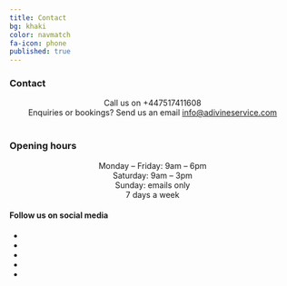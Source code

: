 ```yaml
---
title: Contact
bg: khaki
color: navmatch
fa-icon: phone
published: true
---
```


### Contact

<center><i class="fa fa-phone fa-2x"></i> Call us on +447517411608</center>
<center><i class="fa fa-envelope fa-2x"></i> Enquiries or bookings? Send us an email <a href="mailto:info@adivineservice.com">info@adivineservice.com</a> </center>
<br/> 

### Opening hours

<center>
Monday – Friday: 9am – 6pm <br />
Saturday: 9am – 3pm <br />
Sunday: emails only <br />
7 days a week <br />
</center>

#### Follow us on social media
<center>
<ul id="horizontalmenu">
  <li><a href="https://www.facebook.com/adivineservice"><i class="fa fa-facebook fa-3x"></i></a></li>
  <li></li>
  <li><a href="https://www.instagram.com/adivineservice"><i class="fa fa-instagram fa-3x"></i></a></li>
  <li></li>
  <li><a href="https://twitter.com/servicedivine"><i class="fa fa-twitter fa-3x"></i></a></li>


</ul>
</center>
